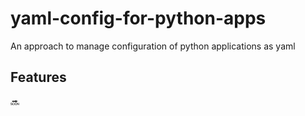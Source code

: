 # yaml-config-for-python-apps
An approach to manage configuration of python applications as yaml

## Features
:soon:
